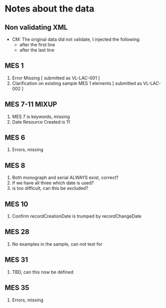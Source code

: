 # Notes about the data

## Non validating XML
* CM: The original data did not validate, I injected the following:
    * <data> after the first line
    * </data> after the last line

## MES 1
1. Error Missing [ submitted as VL-LAC-001 ]
2. Clarification on existing sample MES 1 elements [ submitted as VL-LAC-002 ]

## MES 7-11 MIXUP
1. MES 7 is keywords, missing
2. Date Resource Created is 11

## MES 6
1. Errors, missing

## MES 8
1. Both monograph and serial ALWAYS exist, correct?
2. If we have all three which date is used?
3. <note type="Imprint"> is too difficult, can this be excluded?

## MES 10
1. Confirm recordCreationDate is trumped by recordChangeDate

## MES 28
1. No examples in the sample, can not test for

## MES 31
1. TBD, can this now be defined

## MES 35
1. Errors, missing

